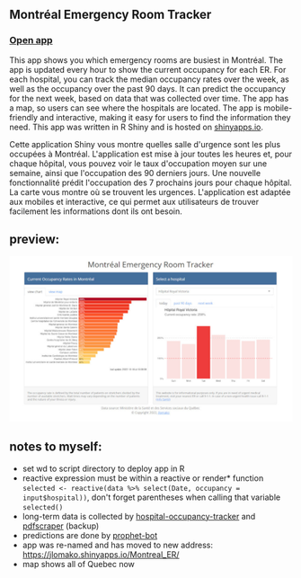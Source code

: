 ## Montréal Emergency Room Tracker 
### <a href="https://jlomako.shinyapps.io/Montreal_ER/">Open app</a>

This app shows you which emergency rooms are busiest in Montréal. 
The app is updated every hour to show the current occupancy for each ER.
For each hospital, you can track the median occupancy rates over the week, 
as well as the occupancy over the past 90 days. 
It can predict the occupancy for the next week, based on data that was collected over time.
The app has a map, so users can see where the hospitals are located.
The app is mobile-friendly and interactive, making it easy for users to find the information they need.
This app was written in R Shiny and is hosted on <a href="https://jlomako.shinyapps.io/Montreal_ER/">shinyapps.io</a>.

Cette application Shiny vous montre quelles salle d'urgence sont les plus occupées à Montréal. L'application est mise à jour toutes les heures et, pour chaque hôpital, vous pouvez voir le taux d'occupation moyen sur une semaine, ainsi que l'occupation des 90 derniers jours. Une nouvelle fonctionnalité prédit l'occupation des 7 prochains jours pour chaque hôpital. La carte vous montre où se trouvent les urgences. L'application est adaptée aux mobiles et interactive, ce qui permet aux utilisateurs de trouver facilement les informations dont ils ont besoin. 

## preview:
<img src="docs/MTLER.jpg" alt="screenshot">

## notes to myself:
* set wd to script directory to deploy app in R
* reactive expression must be within a reactive or render* function <code>selected <- reactive(data %>% select(Date, occupancy = input$hospital))</code>, don't forget parentheses when calling that variable <code>selected()</code>
* long-term data is collected by <a href="https://github.com/jlomako/hospital-occupancy-tracker">hospital-occupancy-tracker</a> and <a href="https://github.com/jlomako/pdfscraper">pdfscraper</a> (backup)
* predictions are done by <a href="https://github.com/jlomako/prophet-bot">prophet-bot</a>
* app was re-named and has moved to new address: https://jlomako.shinyapps.io/Montreal_ER/
* map shows all of Quebec now

